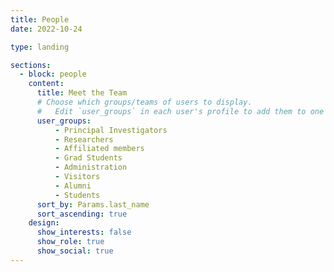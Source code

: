 ```yaml
---
title: People
date: 2022-10-24

type: landing

sections:
  - block: people
    content:
      title: Meet the Team
      # Choose which groups/teams of users to display.
      #   Edit `user_groups` in each user's profile to add them to one or more of these groups.
      user_groups:
          - Principal Investigators
          - Researchers
          - Affiliated members
          - Grad Students
          - Administration
          - Visitors
          - Alumni
          - Students
      sort_by: Params.last_name
      sort_ascending: true
    design:
      show_interests: false
      show_role: true
      show_social: true
---
```

